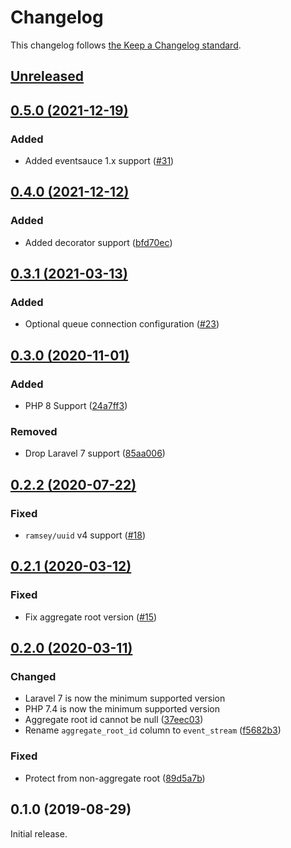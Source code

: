 # Changelog

This changelog follows [the Keep a Changelog standard](https://keepachangelog.com).

## [Unreleased](https://github.com/EventSaucePHP/LaravelEventSauce/compare/0.5.0...main)

## [0.5.0 (2021-12-19)](https://github.com/EventSaucePHP/LaravelEventSauce/compare/0.5.0...0.4.0)

### Added

- Added eventsauce 1.x support ([#31](https://github.com/EventSaucePHP/LaravelEventSauce/pull/31))

## [0.4.0 (2021-12-12)](https://github.com/EventSaucePHP/LaravelEventSauce/compare/0.3.1...0.4.0)

### Added

- Added decorator support ([bfd70ec](https://github.com/EventSaucePHP/LaravelEventSauce/commit/bfd70ecae99cfded6a0cd4398f4be2e779c92a05))

## [0.3.1 (2021-03-13)](https://github.com/EventSaucePHP/LaravelEventSauce/compare/0.3.0...0.3.1)

### Added
- Optional queue connection configuration ([#23](https://github.com/EventSaucePHP/LaravelEventSauce/pull/23))


## [0.3.0 (2020-11-01)](https://github.com/EventSaucePHP/LaravelEventSauce/compare/0.2.2...0.3.0)

### Added
- PHP 8 Support ([24a7ff3](https://github.com/EventSaucePHP/LaravelEventSauce/commit/24a7ff3fffbbc7c7afe637d0bb002a5960703b12))

### Removed
- Drop Laravel 7 support ([85aa006](https://github.com/EventSaucePHP/LaravelEventSauce/commit/85aa006267d36ebe9f93449b1ccade87eeaff1a5))


## [0.2.2 (2020-07-22)](https://github.com/EventSaucePHP/LaravelEventSauce/compare/0.2.1...0.2.2)

### Fixed
- `ramsey/uuid` v4 support ([#18](https://github.com/EventSaucePHP/LaravelEventSauce/pull/18))


## [0.2.1 (2020-03-12)](https://github.com/EventSaucePHP/LaravelEventSauce/compare/0.2.0...0.2.1)

### Fixed
- Fix aggregate root version ([#15](https://github.com/EventSaucePHP/LaravelEventSauce/pull/15))


## [0.2.0 (2020-03-11)](https://github.com/EventSaucePHP/LaravelEventSauce/compare/0.1.0...0.2.0)

### Changed
- Laravel 7 is now the minimum supported version
- PHP 7.4 is now the minimum supported version
- Aggregate root id cannot be null ([37eec03](https://github.com/EventSaucePHP/LaravelEventSauce/commit/37eec039172ce12a6875ca099d6ea0ff080a0c73))
- Rename `aggregate_root_id` column to `event_stream` ([f5682b3](https://github.com/EventSaucePHP/LaravelEventSauce/commit/f5682b39b23f4857512273b81561c381c91570d8))

### Fixed
- Protect from non-aggregate root ([89d5a7b](https://github.com/EventSaucePHP/LaravelEventSauce/commit/89d5a7b63ec46b04e7535f199bca645cc6b09352))


## 0.1.0 (2019-08-29)

Initial release.
